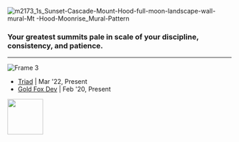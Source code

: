 
![m2173_1s_Sunset-Cascade-Mount-Hood-full-moon-landscape-wall-mural-Mt -Hood-Moonrise_Mural-Pattern](https://user-images.githubusercontent.com/54318714/233514891-baddc246-c800-4c2b-9b9b-9e81bb635a84.jpg)

### Your greatest summits pale in scale of your discipline, consistency, and patience.

----

![Frame 3](https://user-images.githubusercontent.com/54318714/233517307-27e2d2d7-c6a3-4f50-8168-d5c9f256fe39.png)

<ul>
  <li><a href="https://www.triadhq.com/">Triad</a> | Mar '22, Present</li>
  <li><a href="https://goldfoxdev.com/">Gold Fox Dev</a> | Feb '20, Present</li>
</ul>

<img src="https://user-images.githubusercontent.com/54318714/225983255-0c895a5b-169a-4e0a-a76a-bc59bc7ee2d7.png" height=80 />

